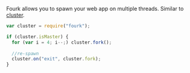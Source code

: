 Fourk allows you to spawn your web app on multiple threads. Similar to [cluster](https://nodejs.org/api/cluster.html). 

```javascript
var cluster = require("fourk");

if (cluster.isMaster) {
  for (var i = 4; i--;) cluster.fork();
  
  //re-spawn
  cluster.on("exit", cluster.fork);
}
```
